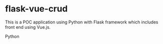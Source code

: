 ﻿# flask-vue-crud
 This is a POC application using Python with Flask framework which includes front end using Vue.js.

 Python
